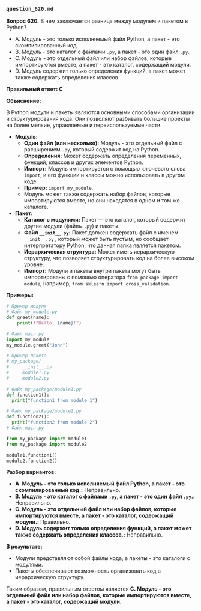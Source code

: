 ### `question_620.md`

**Вопрос 620.** В чем заключается разница между модулем и пакетом в Python?

-   A. Модуль - это только исполняемый файл Python, а пакет - это скомпилированный код.
-   B. Модуль - это каталог с файлами `.py`, а пакет - это один файл `.py`.
-   C. Модуль - это отдельный файл или набор файлов, которые импортируются вместе, а пакет - это каталог, содержащий модули.
-   D. Модуль содержит только определения функций, а пакет может также содержать определения классов.

**Правильный ответ: C**

**Объяснение:**

В Python модули и пакеты являются основными способами организации и структурирования кода. Они позволяют разбивать большие проекты на более мелкие, управляемые и переиспользуемые части.

*   **Модуль:**
    *   **Один файл (или несколько):** Модуль - это отдельный файл с расширением `.py`, который содержит код на Python.
    *   **Определения:** Может содержать определения переменных, функций, классов и других элементов Python.
    *  **Импорт:** Модуль импортируется с помощью ключевого слова `import`, и его функции и классы можно использовать в другом коде.
    *    **Пример:** `import my_module`.
      *  Модуль может также содержать набор файлов, которые импортируются вместе, но они находятся в одном и том же каталоге.
*   **Пакет:**
    *   **Каталог с модулями:** Пакет — это каталог, который содержит другие модули (файлы `.py`) и пакеты.
    *   **Файл `__init__.py`:** Пакет должен содержать файл с именем `__init__.py` ,  который может быть пустым, но сообщает интерпретатору Python, что данная папка является пакетом.
    *   **Иерархическая структура:**  Может иметь иерархическую структуру,  что позволяет структурировать код на более высоком уровне.
     * **Импорт:** Модули и пакеты внутри пакета могут быть импортированы с помощью оператора `from package import module`, например, `from sklearn import cross_validation`.

**Примеры:**

```python
# Пример модуля
# Файл my_module.py
def greet(name):
    print(f"Hello, {name}!")

# Файл main.py
import my_module
my_module.greet("John")

# Пример пакета
# my_package/
#     __init__.py
#     module1.py
#     module2.py

# Файл my_package/module1.py
def function1():
  print("function1 from module 1")

# Файл my_package/module2.py
def function2():
  print("function2 from module 2")
# Файл main.py

from my_package import module1
from my_package import module2

module1.function1()
module2.function2()

```

**Разбор вариантов:**
*  **A. Модуль - это только исполняемый файл Python, а пакет - это скомпилированный код.:** Неправильно.
*   **B. Модуль - это каталог с файлами `.py`, а пакет - это один файл `.py`.:** Неправильно.
*   **C. Модуль - это отдельный файл или набор файлов, которые импортируются вместе, а пакет - это каталог, содержащий модули.:** Правильно.
*  **D. Модуль содержит только определения функций, а пакет может также содержать определения классов.:** Неправильно.

**В результате:**
*  Модули представляют собой файлы кода, а пакеты - это каталоги с модулями.
*  Пакеты обеспечивают возможность организовать код в иерархическую структуру.

Таким образом, правильным ответом является **C. Модуль - это отдельный файл или набор файлов, которые импортируются вместе, а пакет - это каталог, содержащий модули.**
